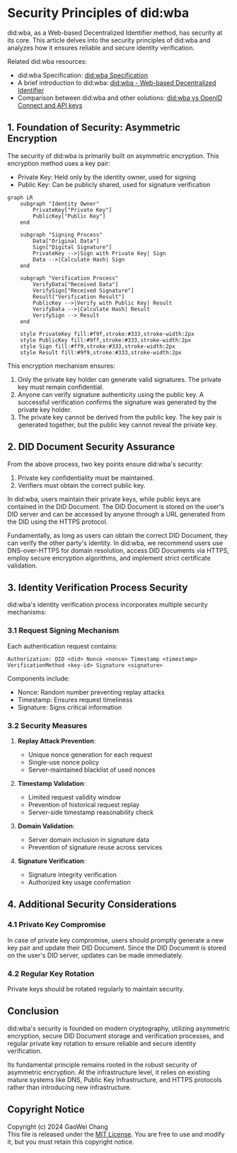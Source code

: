 # Security Principles of did:wba

did:wba, as a Web-based Decentralized Identifier method, has security at its core. This article delves into the security principles of did:wba and analyzes how it ensures reliable and secure identity verification.

Related did:wba resources:
- did:wba Specification: [did:wba Specification](https://github.com/agent-network-protocol/AgentNetworkProtocol/blob/main/03-did%3Awba%20Method%20Design%20Specification.md)
- A brief introduction to did:wba: [did:wba - Web-based Decentralized Identifier](https://github.com/agent-network-protocol/AgentNetworkProtocol/blob/main/blogs/did%3Awba%2C%20a%20Web-based%20Decentralized%20Identifier.md)
- Comparison between did:wba and other solutions: [did:wba vs OpenID Connect and API keys](https://github.com/agent-network-protocol/AgentNetworkProtocol/blob/main/blogs/Comparison%20of%20did%3Awba%20with%20OpenID%20Connect%20and%20API%20keys.md)

## 1. Foundation of Security: Asymmetric Encryption

The security of did:wba is primarily built on asymmetric encryption. This encryption method uses a key pair:

- Private Key: Held only by the identity owner, used for signing
- Public Key: Can be publicly shared, used for signature verification

```mermaid
graph LR
    subgraph "Identity Owner"
        PrivateKey["Private Key"]
        PublicKey["Public Key"]
    end
    
    subgraph "Signing Process"
        Data["Original Data"]
        Sign["Digital Signature"]
        PrivateKey -->|Sign with Private Key| Sign
        Data -->|Calculate Hash| Sign
    end
    
    subgraph "Verification Process"
        VerifyData["Received Data"]
        VerifySign["Received Signature"]
        Result["Verification Result"]
        PublicKey -->|Verify with Public Key| Result
        VerifyData -->|Calculate Hash| Result
        VerifySign --> Result
    end

    style PrivateKey fill:#f9f,stroke:#333,stroke-width:2px
    style PublicKey fill:#9ff,stroke:#333,stroke-width:2px
    style Sign fill:#ff9,stroke:#333,stroke-width:2px
    style Result fill:#9f9,stroke:#333,stroke-width:2px 
```

This encryption mechanism ensures:
1. Only the private key holder can generate valid signatures. The private key must remain confidential.
2. Anyone can verify signature authenticity using the public key. A successful verification confirms the signature was generated by the private key holder.
3. The private key cannot be derived from the public key. The key pair is generated together, but the public key cannot reveal the private key.

## 2. DID Document Security Assurance

From the above process, two key points ensure did:wba's security:

1. Private key confidentiality must be maintained.
2. Verifiers must obtain the correct public key.

In did:wba, users maintain their private keys, while public keys are contained in the DID Document. The DID Document is stored on the user's DID server and can be accessed by anyone through a URL generated from the DID using the HTTPS protocol.

Fundamentally, as long as users can obtain the correct DID Document, they can verify the other party's identity. In did:wba, we recommend users use DNS-over-HTTPS for domain resolution, access DID Documents via HTTPS, employ secure encryption algorithms, and implement strict certificate validation.

## 3. Identity Verification Process Security

did:wba's identity verification process incorporates multiple security mechanisms:

### 3.1 Request Signing Mechanism

Each authentication request contains:
```
Authorization: DID <did> Nonce <nonce> Timestamp <timestamp> VerificationMethod <key-id> Signature <signature>
```

Components include:
- Nonce: Random number preventing replay attacks
- Timestamp: Ensures request timeliness
- Signature: Signs critical information

### 3.2 Security Measures

1. **Replay Attack Prevention**:
   - Unique nonce generation for each request
   - Single-use nonce policy
   - Server-maintained blacklist of used nonces

2. **Timestamp Validation**:
   - Limited request validity window
   - Prevention of historical request replay
   - Server-side timestamp reasonability check

3. **Domain Validation**:
   - Server domain inclusion in signature data
   - Prevention of signature reuse across services

4. **Signature Verification**:
   - Signature integrity verification
   - Authorized key usage confirmation
   
## 4. Additional Security Considerations

### 4.1 Private Key Compromise

In case of private key compromise, users should promptly generate a new key pair and update their DID Document. Since the DID Document is stored on the user's DID server, updates can be made immediately.

### 4.2 Regular Key Rotation

Private keys should be rotated regularly to maintain security.

## Conclusion

did:wba's security is founded on modern cryptography, utilizing asymmetric encryption, secure DID Document storage and verification processes, and regular private key rotation to ensure reliable and secure identity verification.

Its fundamental principle remains rooted in the robust security of asymmetric encryption. At the infrastructure level, it relies on existing mature systems like DNS, Public Key Infrastructure, and HTTPS protocols rather than introducing new infrastructure. 
## Copyright Notice
Copyright (c) 2024 GaoWei Chang  
This file is released under the [MIT License](./LICENSE). You are free to use and modify it, but you must retain this copyright notice.
